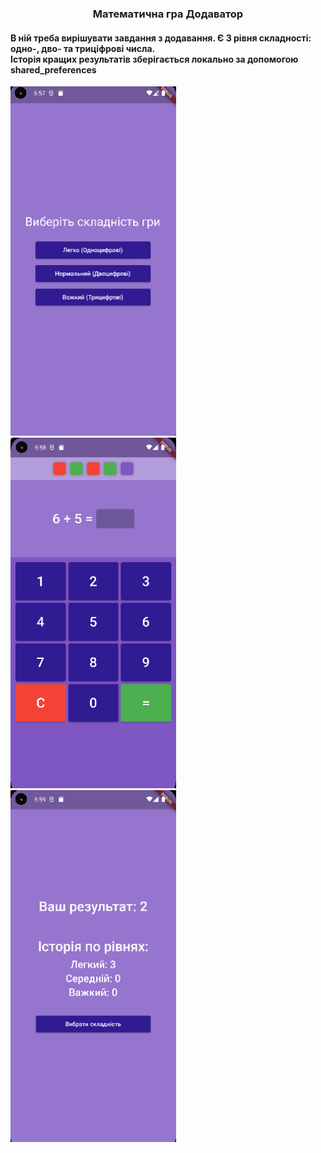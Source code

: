 <h3 align="center">Математична гра Додаватор</h3>
<h4>В ній треба вирішувати завдання з додавання. Є 3 рівня складності: одно-, дво- та триціфрові числа. <br> Історія кращих результатів зберігається локально за допомогою shared_preferences</h4>
<div class="flex">
    <img src="https://github.com/Vatay/plusser/blob/dffc8fa1538e2160a69c4f441ff87b6d431c42fb/readme/1.png" alt="" width="265">
    <img src="https://github.com/Vatay/plusser/blob/dffc8fa1538e2160a69c4f441ff87b6d431c42fb/readme/2.png" alt="" width="265">
    <img src="https://github.com/Vatay/plusser/blob/dffc8fa1538e2160a69c4f441ff87b6d431c42fb/readme/3.png" alt="" width="265">
</div>
